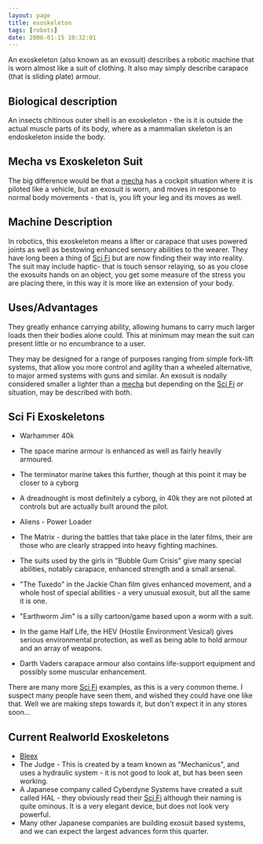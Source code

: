 ```yaml
---
layout: page
title: exoskeleton
tags: [robots]
date: 2006-01-15 10:32:01
---
```

An exoskeleton (also known as an exosuit) describes a robotic machine that is worn almost like a suit of clothing. It also may simply describe carapace (that is sliding plate) armour.

## Biological description

An insects chitinous outer shell is an exoskeleton - the is it is outside the actual muscle parts of its body, where as a mammalian skeleton is an endoskeleton inside the body.

## Mecha vs Exoskeleton Suit

The big difference would be that a [mecha](/wiki/mecha.html "Large Robotic Suits") has a cockpit situation where it is piloted like a vehicle, but an exosuit is worn, and moves in response to normal body movements - that is, you lift your leg and its moves as well.

## Machine Description

In robotics, this exoskeleton means a lifter or carapace that uses powered joints as well as bestowing enhanced sensory abilities to the wearer. They have long been a thing of [Sci Fi](/wiki/sci_fi_robots.html "Sci Fi Robots") but are now finding their way into reality. The suit may include haptic- that is touch sensor relaying, so as you close the exosuits hands on an object, you get some measure of the stress you are placing there, in this way it is more like an extension of your body.

## Uses/Advantages

They greatly enhance carrying ability, allowing humans to carry much larger loads then their bodies alone could. This at minimum may mean the suit can present little or no encumbrance to a user.

They may be designed for a range of purposes ranging from simple fork-lift systems, that allow you more control and agility than a wheeled alternative, to major armed systems with guns and similar. An exosuit is nodally considered smaller a lighter than a [mecha](/wiki/mecha.html "Large Robotic Suits") but depending on the [Sci Fi](/wiki/sci_fi_robots.html "Sci Fi Robots") or situation, may be described with both.

## Sci Fi Exoskeletons

* Warhammer 40k
* The space marine armour is enhanced as well as fairly heavily armoured.
* The terminator marine takes this further, though at this point it may be closer to a cyborg
* A dreadnought is most definitely a cyborg, in 40k they are not piloted at controls but are actually built around the pilot.

* Aliens - Power Loader
* The Matrix - during the battles that take place in the later films, their are those who are clearly strapped into heavy fighting machines.
* The suits used by the girls in "Bubble Gum Crisis" give many special abilities, notably carapace, enhanced strength and a small arsenal.
* "The Tuxedo" in the Jackie Chan film gives enhanced movement, and a whole host of special abilities - a very unusual exosuit, but all the same it is one.
* "Earthworm Jim" is a silly cartoon/game based upon a worm with a suit.
* In the game Half Life, the HEV (Hostile Environment Vesical) gives serious environmental protection, as well as being able to hold armour and an array of weapons.
* Darth Vaders carapace armour also contains life-support equipment and possibly some muscular enhancement.

There are many more [Sci Fi](/wiki/sci_fi_robots.html "Sci Fi Robots") examples, as this is a very common theme. I suspect many people have seen them, and wished they could have one like that. Well we are making steps towards it, but don't expect it in any stores soon...

## Current Realworld Exoskeletons

* [Bleex](/wiki/bleex.html "Bleex")
* The Judge - This is created by a team known as "Mechanicus", and uses a hydraulic system - it is not good to look at, but has been seen working.
* A Japanese company called Cyberdyne Systems have created a suit called HAL - they obviously read their [Sci Fi](/wiki/sci_fi_robots.html "Sci Fi Robots")
 although their naming is quite ominous. It is a very elegant device, but does not look very powerful.
* Many other Japanese companies are building exosuit based systems, and we can expect the largest advances form this quarter.
